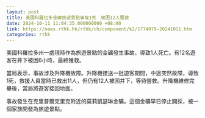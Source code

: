 ```yaml
---
layout: post
title: 美國科羅拉多金礦旅遊景點事故1死　被困12人獲救
date: 2024-10-11 11:04:35.000000000 +08:00
link: https://news.rthk.hk/rthk/ch/component/k2/1774079-20241011.htm
categories: rthk
---
```


美國科羅拉多州一處現時作為旅遊景點的金礦發生事故，導致1人死亡。有12名遊客在井下被困6小時，最終獲救。

當局表示，事故涉及升降機故障。升降機接送一批遊客期間，中途突然故障，導致1死，救援人員當時已救出11人，但仍有12人被困井下，等待營救。升降機維修完畢後，當局將遊客接回地面。

事故發生在克里普爾克里克附近的莫莉凱瑟琳金礦。這個金礦早已停止開採，被一個家族開發為旅遊景點。
